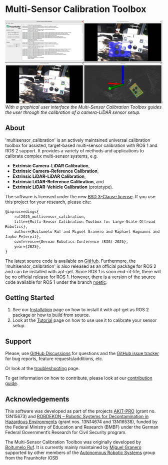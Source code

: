 # Multi-Sensor Calibration Toolbox

![](assets/images/camera_lidar_calibration_ui.png)
*With a graphical user interface the Multi-Sensor Calibration Toolbox guides the user through the calibration of a camera-LiDAR sensor setup.*

## About

'multisensor_calibration' is an actively maintained universal calibration toolbox for assisted, target-based multi-sensor calibration with ROS 1 and ROS 2 support. 
It provides a variety of methods and applications to calibrate complex multi-sensor systems, e.g.

- <b>Extrinsic Camera-LiDAR Calibration</b>,
- <b>Extrinsic Camera-Reference Calibration</b>,
- <b>Extrinsic LiDAR-LiDAR Calibration</b>,
- <b>Extrinsic LiDAR-Reference Calibration</b>, and
- <b>Extrinsic LiDAR-Vehicle Calibration</b> (prototype).

The software is licensed under the new [BSD 3-Clause license](license.md). If you use this project for your research, please cite:

```text
@inproceedings{
    ruf2025_multisensor_calibration,
    title={Multi-Sensor Calibration Toolbox for Large-Scale Offroad Robotics},
    author={Boitumelo Ruf and Miguel Granero and Raphael Hagmanns and Janko Petereit},
    conference={German Robotics Conference (RIG) 2025},
    year={2025},
} 
```

The latest source code is available on [GitHub](https://github.com/FraunhoferIOSB/multisensor_calibration).
Furthermore, the 'multisensor_calibration' is also released as an official package for ROS 2 and can be installed with apt-get.
Since ROS 1 is soon end-of-life, there will be no official release for ROS 1.
However, there is a version of the source code available for ROS 1 under the branch [noetic](https://github.com/FraunhoferIOSB/multisensor_calibration/tree/noetic).

## Getting Started

1. See our [Installation](installation.md) page on how to install it with apt-get as ROS 2 package or how to build from source.
2. Look at the [Tutorial](tutorial.md) page on how to use use it to calibrate your sensor setup.

## Support

Please, use [GitHub Discussions](https://github.com/FraunhoferIOSB/multisensor_calibration/discussions) for questions and the [GitHub issue tracker](https://github.com/FraunhoferIOSB/multisensor_calibration/issues) for bug reports, feature requests/additions, etc.

Or look at the [troubleshooting](troubleshooting.md) page.

To get information on how to contribute, please look at our [contribution guide](https://github.com/FraunhoferIOSB/multisensor_calibration/blob/main/CONTRIBUTING.md).

## Acknowledgements

This software was developed as part of the projects [AKIT-PRO](https://a-kit.de) (grant no. 13N15673) and [ROBDEKON – Robotic Systems for Decontamination in Hazardous Environments](https://robdekon.de/) (grant nos. 13N14674 and 13N16538), funded by the Federal Ministry of Education and Research (BMBF) under the German Federal Government’s Research for Civil Security program.

The Multi-Sensor Calibration Toolbox was originally developed by [Boitumelo Ruf](https://github.com/boitumeloruf). 
It is currently mainly maintained by [Miguel Granero](https://github.com/migranram) supported by other members of the [Autonomous Robotic Systems](https://github.com/orgs/FraunhoferIOSB/teams/mrd) group from the Fraunhofer IOSB